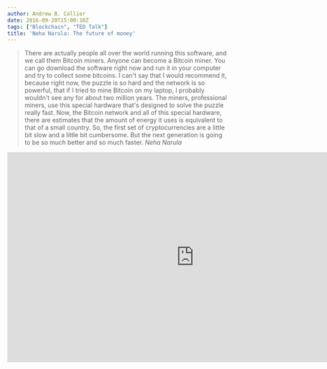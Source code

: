 ```yaml
---
author: Andrew B. Collier
date: 2016-09-20T15:00:10Z
tags: ["Blockchain", "TED Talk"]
title: 'Neha Narula: The future of money'
---
```


<!--more-->
<blockquote>
There are actually people all over the world running this software, and we call them Bitcoin miners. Anyone can become a Bitcoin miner. You can go download the software right now and run it in your computer and try to collect some bitcoins. I can't say that I would recommend it, because right now, the puzzle is so hard and the network is so powerful, that if I tried to mine Bitcoin on my laptop, I probably wouldn't see any for about two million years. The miners, professional miners, use this special hardware that's designed to solve the puzzle really fast. Now, the Bitcoin network and all of this special hardware, there are estimates that the amount of energy it uses is equivalent to that of a small country. So, the first set of cryptocurrencies are a little bit slow and a little bit cumbersome. But the next generation is going to be so much better and so much faster.
<cite>Neha Narula</cite>
</blockquote>

<iframe src="https://embed.ted.com/talks/neha_narula_the_future_of_money" width="854" height="480" frameborder="0" scrolling="no" webkitAllowFullScreen mozallowfullscreen allowFullScreen></iframe>